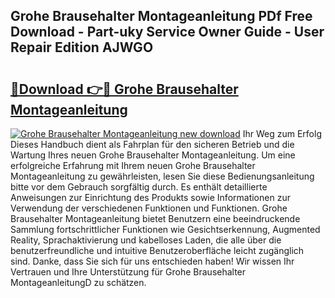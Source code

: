 ## Grohe Brausehalter Montageanleitung PDf Free Download - Part-uky Service Owner Guide - User Repair Edition AJWGO

# <h2><a href="http://df6ezi.blite.top/?on=Grohe+Brausehalter+Montageanleitung">🔗Download 👉🔴 Grohe Brausehalter Montageanleitung</a></h2>

[![Grohe Brausehalter Montageanleitung new download](https://i.imgur.com/lujVjoI.png)](http://df6ezi.blite.top/?on=Grohe+Brausehalter+Montageanleitung)
Ihr Weg zum Erfolg Dieses Handbuch dient als Fahrplan für den sicheren Betrieb und die Wartung Ihres neuen Grohe Brausehalter Montageanleitung. Um eine erfolgreiche Erfahrung mit Ihrem neuen Grohe Brausehalter Montageanleitung zu gewährleisten, lesen Sie diese Bedienungsanleitung bitte vor dem Gebrauch sorgfältig durch. Es enthält detaillierte Anweisungen zur Einrichtung des Produkts sowie Informationen zur Verwendung der verschiedenen Funktionen und Funktionen. Grohe Brausehalter Montageanleitung bietet Benutzern eine beeindruckende Sammlung fortschrittlicher Funktionen wie Gesichtserkennung, Augmented Reality, Sprachaktivierung und kabelloses Laden, die alle über die benutzerfreundliche und intuitive Benutzeroberfläche leicht zugänglich sind. Danke, dass Sie sich für uns entschieden haben! Wir wissen Ihr Vertrauen und Ihre Unterstützung für Grohe Brausehalter MontageanleitungD zu schätzen.
